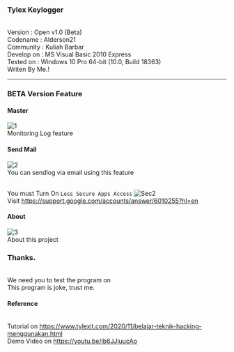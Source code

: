 ### Tylex Keylogger
<br>Version	   : Open v1.0 (Beta)
<br>Codename   : Alderson21
<br>Community  : Kuliah Barbar
<br>Develop on : MS Visual Basic 2010 Express
<br>Tested on  : Windows 10 Pro 64-bit (10.0, Build 18363)
<br>Writen By Me.!
<hr>

### BETA Version Feature

#### Master 
![1](https://user-images.githubusercontent.com/33826924/98936240-45c5d280-2517-11eb-8517-429c14beb573.jpg)
<br>Monitoring Log feature

#### Send Mail
![2](https://user-images.githubusercontent.com/33826924/98936250-48282c80-2517-11eb-83d5-36f1d1875203.jpg)
<br>You can sendlog via email using this feature

<br>You must Turn On ```Less Secure Apps Access```
![Sec2](https://user-images.githubusercontent.com/33826924/98936270-4f4f3a80-2517-11eb-8009-c66a5b3c8c13.jpg)
<br>Visit https://support.google.com/accounts/answer/6010255?hl=en

#### About 
![3](https://user-images.githubusercontent.com/33826924/98936255-49f1f000-2517-11eb-8e91-2925216d9ad4.jpg)
<br>About this project

### Thanks.
<br>We need you to test the program on
<br>This program is joke, trust me.

#### Reference
<br>Tutorial on https://www.tylexit.com/2020/11/belajar-teknik-hacking-menggunakan.html
<br>Demo Video on https://youtu.be/ib6JJjuucAo
